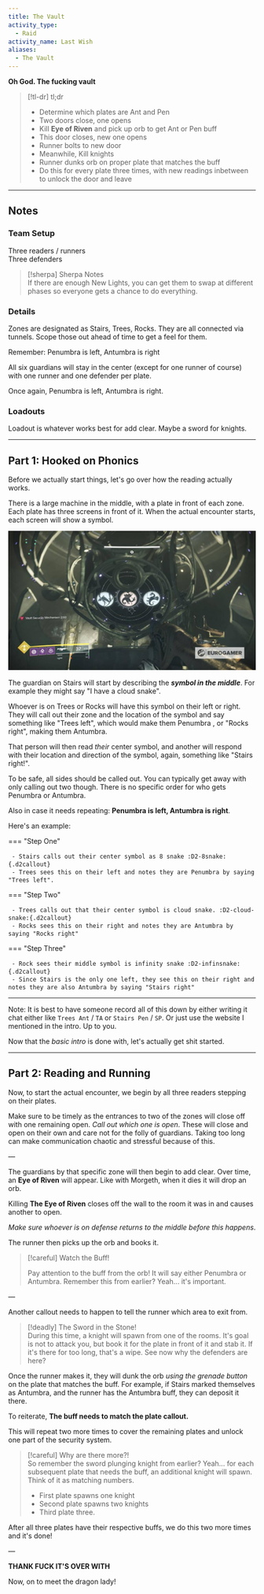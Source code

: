 ```yaml
---
title: The Vault  
activity_type:
  - Raid
activity_name: Last Wish  
aliases:
  - The Vault
---
```


  
**Oh God. The fucking vault**  

> [!tl-dr]  tl;dr
> - Determine which plates are Ant and Pen  
> - Two doors close, one opens  
> - Kill **Eye of Riven** and pick up orb to get Ant or Pen buff  
> - This door closes, new one opens  
> - Runner bolts to new door  
> - Meanwhile, Kill knights  
> - Runner dunks orb on proper plate that matches the buff  
> - Do this for every plate three times, with new readings inbetween to unlock the door and leave  

---  
  

## Notes  

  

### Team Setup  

  
Three readers / runners  
Three defenders  

> [!sherpa] Sherpa Notes  
> If there are enough New Lights, you can get them to swap at different phases so everyone gets a chance to do everything.  

### Details  

  
Zones are designated as Stairs, Trees, Rocks. They are all connected via tunnels. Scope those out ahead of time to get a feel for them.  
  
Remember: Penumbra is left, Antumbra is right  
  
All six guardians will stay in the center (except for one runner of course) with one runner and one defender per plate.  
  
Once again, Penumbra is left, Antumbra is right.  
  

### Loadouts  

  
Loadout is whatever works best for add clear. Maybe a sword for knights.  
  
----  
  

## Part 1: Hooked on Phonics  

  
Before we actually start things, let's go over how the reading actually works.  
  
There is a large machine in the middle, with a plate in front of each zone. Each plate has three screens in front of it. When the actual encounter starts, each screen will show a symbol.  
  
![Vault Screen](../../assets/img/LW/LW-Vault-Screen.png)
  
The guardian on Stairs will start by describing the ***symbol in the middle***. For example they might say "I have a cloud snake".  
  
Whoever is on Trees or Rocks will have this symbol on their left or right. They will call out their zone and the location of the symbol and say something like "Trees left", which would make them Penumbra , or "Rocks right", making them Antumbra.  
   
That person will then read *their* center symbol, and another will respond with their location and direction of the symbol, again, something like "Stairs right!".  
   
To be safe, all sides should be called out. You can typically get away with only calling out two though. There is no specific order for who gets Penumbra or Antumbra.  
  
Also in case it needs repeating: **Penumbra is left, Antumbra is right**.

Here's an example:

=== "Step One"

     - Stairs calls out their center symbol as 8 snake :D2-8snake:{.d2callout}
     - Trees sees this on their left and notes they are Penumbra by saying "Trees left".
   

=== "Step Two"

     - Trees calls out that their center symbol is cloud snake. :D2-cloud-snake:{.d2callout}
     - Rocks sees this on their right and notes they are Antumbra by saying "Rocks right"
    

=== "Step Three"

     - Rock sees their middle symbol is infinity snake :D2-infinsnake:{.d2callout}
     - Since Stairs is the only one left, they see this on their right and notes they are also Antumbra by saying "Stairs right"

---

Note: It is best to have someone record all of this down by either writing it chat either like `Trees Ant` / `TA` or `Stairs Pen` / `SP`. Or just use the website I mentioned in the intro. Up to you.  

Now that the *basic intro* is done with, let's actually get shit started.  
  
----  

## Part 2: Reading and Running  

Now, to start the actual encounter, we begin by all three readers stepping on their plates.  
  
Make sure to be timely as the entrances to two of the zones will close off with one remaining open. *Call out which one is open*. These will close and open on their own and care not for the folly of guardians. Taking too long can make communication chaotic and stressful because of this.  
  
—  
  
The guardians by that specific zone will then begin to add clear. Over time, an **Eye of Riven** will appear. Like with Morgeth, when it dies it will drop an orb.  
  
Killing **The Eye of Riven** closes off the wall to the room it was in and causes another to open.  
  
*Make sure whoever is on defense returns to the middle before this happens*.  
  
The runner then picks up the orb and books it.  

> [!careful] Watch the Buff!  
>
> Pay attention to the buff from the orb! It will say either Penumbra or Antumbra. Remember this from earlier? Yeah... it's important.  

—  
  
Another callout needs to happen to tell the runner which area to exit from.  

> [!deadly] The Sword in the Stone!  
> During this time, a knight will spawn from one of the rooms. It's goal is not to attack you, but book it for the plate in front of it and stab it. If it's there for too long, that's a wipe. See now why the defenders are here?  

Once the runner makes it, they will dunk the orb *using the grenade button* on the plate that matches the buff. For example, if Stairs marked themselves as Antumbra, and the runner has the Antumbra buff, they can deposit it there.  
  
To reiterate, **The buff needs to match the plate callout.**  
  
This will repeat two more times to cover the remaining plates and unlock one part of the security system.  

> [!careful] Why are there more?!  
> So remember the sword plunging knight from earlier? Yeah... for each subsequent plate that needs the buff, an additional knight will spawn. Think of it as matching numbers.  
> - First plate spawns one knight  
> - Second plate spawns two knights  
> - Third plate three.  

After all three plates have their respective buffs, we do this two more times and it's done!  
  
—  
  
**THANK FUCK IT'S OVER WITH**  
  
Now, on to meet the dragon lady!  
